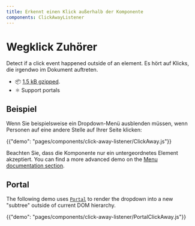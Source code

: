 ```yaml
---
title: Erkennt einen Klick außerhalb der Komponente
components: ClickAwayListener
---
```


# Wegklick Zuhörer

<p class="description">Detect if a click event happened outside of an element. Es hört auf Klicks, die irgendwo im Dokument auftreten.</p>

- 📦 [1.5 kB gzipped](/size-snapshot).
- ⚛️ Support portals

## Beispiel

Wenn Sie beispielsweise ein Dropdown-Menü ausblenden müssen, wenn Personen auf eine andere Stelle auf Ihrer Seite klicken:

{{"demo": "pages/components/click-away-listener/ClickAway.js"}}

Beachten Sie, dass die Komponente nur ein untergeordnetes Element akzeptiert. You can find a more advanced demo on the [Menu documentation section](/components/menus/#menulist-composition).

## Portal

The following demo uses [`Portal`](/components/portal/) to render the dropdown into a new "subtree" outside of current DOM hierarchy.

{{"demo": "pages/components/click-away-listener/PortalClickAway.js"}}